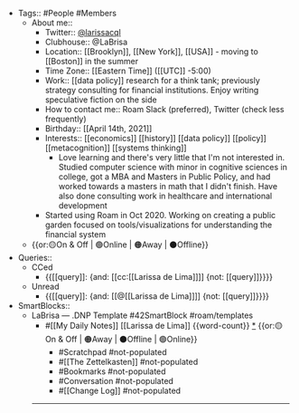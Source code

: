 - Tags:: #People #Members
    - About me::
        - Twitter:: [@larissacql](https://twitter.com/larissacql)
        - Clubhouse:: @LaBrisa
        - Location:: [[Brooklyn]], [[New York]], [[USA]] - moving to [[Boston]] in the summer
        - Time Zone:: [[Eastern Time]] ([[UTC]] -5:00)
        - Work:: [[data policy]] research for a think tank; previously strategy consulting for financial institutions.  Enjoy writing speculative fiction on the side
        - How to contact me:: Roam Slack (preferred), Twitter (check less frequently)
        - Birthday:: [[April 14th, 2021]]
        - Interests:: [[economics]] [[history]] [[data policy]] [[policy]] [[metacognition]] [[systems thinking]]
            - Love learning and there's very little that I'm not interested in.  Studied computer science with minor in cognitive sciences in college, got a MBA and Masters in Public Policy, and had worked towards a masters in math that I didn't finish.  Have also done consulting work in healthcare and international development
        - Started using Roam in Oct 2020.  Working on creating a public garden focused on tools/visualizations for understanding the financial system
    - {{or:🟡On & Off | 🟢Online | 🟠Away | ⚫️Offline}}
- Queries::
    - CCed
        - {{[[query]]: {and: [[cc:[[Larissa de Lima]]]] {not: [[query]]}}}}
    - Unread
        - {{[[query]]: {and: [[@[[Larissa de Lima]]]] {not: [[query]]}}}}
- SmartBlocks::
    - LaBrisa — .DNP Template #42SmartBlock #roam/templates
        - #[[My Daily Notes]] [[Larissa de Lima]] {{word-count}} [*]([[ldl]]) {{or:🟡On & Off | 🟠Away | ⚫️Offline | 🟢Online}}
            - #Scratchpad #not-populated
            - #[[The Zettelkasten]] #not-populated
            - #Bookmarks #not-populated
            - #Conversation #not-populated
            - #[[Change Log]] #not-populated
        - ---
